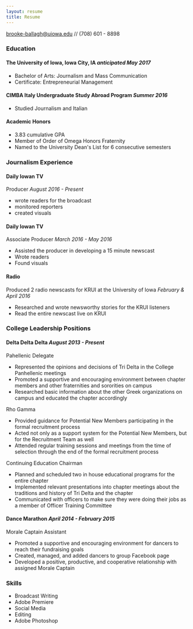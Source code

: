 ```yaml
---
layout: resume
title: Resume
---
```

[brooke-ballagh@uiowa.edu](mailto:brooke-ballagh@uiowa.edu) // (708) 601 - 8898

### Education

#### The University of Iowa, Iowa City, IA *anticipated May 2017*

* Bachelor of Arts: Journalism and Mass Communication 
* Certificate: Entrepreneurial Management 

#### CIMBA Italy Undergraduate Study Abroad Program *Summer 2016*

* Studied Journalism and Italian

#### Academic Honors

* 3.83 cumulative GPA
* Member of Order of Omega Honors Fraternity
* Named to the University Dean's List for 6 consecutive semesters

### Journalism Experience

#### Daily Iowan TV
Producer *August 2016 - Present*
* wrote readers for the broadcast
* monitored reporters
* created visuals

#### Daily Iowan TV
Associate Producer *March 2016 - May 2016*
* Assisted the producer in developing a 15 minute newscast
* Wrote readers
* Found visuals

#### Radio
Produced 2 radio newscasts for KRUI at the University of Iowa *February & April 2016*
* Researched and wrote newsworthy stories for the KRUI listeners
* Read the entire newscast live on KRUI

### College Leadership Positions

#### Delta Delta Delta *August 2013 - Present*

Pahellenic Delegate

* Represented the opinions and decisions of Tri Delta in the College Panhellenic meetings
* Promoted a supportive and encouraging environment between chapter members and other fraternities and sororities on campus	
* Researched basic information about the other Greek organizations on campus and educated the chapter accordingly

Rho Gamma

* Provided guidance for Potential New Members participating in the formal recruitment process
* Acted not only as a support system for the Potential New Members, but for the Recruitment Team as well
* Attended regular training sessions and meetings from the time of selection through the end of the formal recruitment process

Continuing Education Chairman

* Planned and scheduled two in house educational programs for the entire chapter
* Implemented relevant presentations into chapter meetings about the traditions and history of Tri Delta and the chapter
* Communicated with officers to make sure they were doing their jobs as a member of Officer Training Committee

#### Dance Marathon *April 2014 - February 2015*

Morale Captain Assistant

* Promoted a supportive and encouraging environment for dancers to reach their fundraising goals
* Created, managed, and added dancers to group Facebook page 
* Developed a positive, productive, and cooperative relationship with assigned Morale Captain

### Skills
* Broadcast Writing
* Adobe Premiere
* Social Media
* Editing
* Adobe Photoshop

